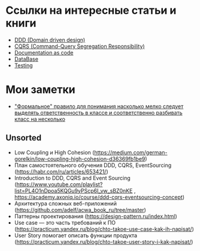 # Ссылки на интересные статьи и книги
- [DDD (Domain driven design)](https://github.com/vendelev/links-library/wiki/DDD-(Domain-driven-design))
- [CQRS (Command-Query Segregation Responsibility)](https://github.com/vendelev/links-library/wiki/CQRS-(Command%E2%80%90Query-Segregation-Responsibility))
- [Documentation as code](https://github.com/vendelev/links-library/wiki/Documentation-as-code)
- [DataBase](https://github.com/vendelev/links-library/wiki/DataBase)
- [Testing](https://github.com/vendelev/links-library/wiki/Testing)

# Мои заметки
- ["Формальное" правило для понимания насколько мелко следует выделять ответственность в классе и соответственно разбивать класс на несколько](https://github.com/vendelev/links-library/discussions/1)

## Unsorted
- Low Coupling и High Cohesion (https://medium.com/german-gorelkin/low-coupling-high-cohesion-d36369fb1be9)
- План самостоятельного обучения DDD, CQRS, EventSourcing (https://habr.com/ru/articles/653421/)
- Introduction to DDD, CQRS and Event Sourcing (https://www.youtube.com/playlist?list=PL4O1nDpoa5KQGu9yPScp6I_vw_sBZ0nKE , https://academy.axoniq.io/course/ddd-cqrs-eventsourcing-concept)
- Архитектура сложных веб-приложений (https://github.com/adelf/acwa_book_ru/tree/master)
- Паттерны проектирования (https://design-pattern.ru/index.html)
- Use case — это часть требований к ПО (https://practicum.yandex.ru/blog/chto-takoe-use-case-kak-ih-napisat/)
- User Story помогает описать функции продукта (https://practicum.yandex.ru/blog/chto-takoe-user-story-i-kak-napisat/)
